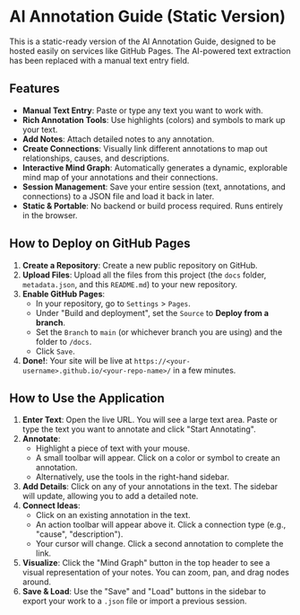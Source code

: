 # AI Annotation Guide (Static Version)

This is a static-ready version of the AI Annotation Guide, designed to be hosted easily on services like GitHub Pages. The AI-powered text extraction has been replaced with a manual text entry field.

## Features

- **Manual Text Entry**: Paste or type any text you want to work with.
- **Rich Annotation Tools**: Use highlights (colors) and symbols to mark up your text.
- **Add Notes**: Attach detailed notes to any annotation.
- **Create Connections**: Visually link different annotations to map out relationships, causes, and descriptions.
- **Interactive Mind Graph**: Automatically generates a dynamic, explorable mind map of your annotations and their connections.
- **Session Management**: Save your entire session (text, annotations, and connections) to a JSON file and load it back in later.
- **Static & Portable**: No backend or build process required. Runs entirely in the browser.

## How to Deploy on GitHub Pages

1.  **Create a Repository**: Create a new public repository on GitHub.
2.  **Upload Files**: Upload all the files from this project (the `docs` folder, `metadata.json`, and this `README.md`) to your new repository.
3.  **Enable GitHub Pages**:
    *   In your repository, go to `Settings` > `Pages`.
    *   Under "Build and deployment", set the `Source` to **Deploy from a branch**.
    *   Set the `Branch` to `main` (or whichever branch you are using) and the folder to `/docs`.
    *   Click `Save`.
4.  **Done!**: Your site will be live at `https://<your-username>.github.io/<your-repo-name>/` in a few minutes.

## How to Use the Application

1.  **Enter Text**: Open the live URL. You will see a large text area. Paste or type the text you want to annotate and click "Start Annotating".
2.  **Annotate**:
    *   Highlight a piece of text with your mouse.
    *   A small toolbar will appear. Click on a color or symbol to create an annotation.
    *   Alternatively, use the tools in the right-hand sidebar.
3.  **Add Details**: Click on any of your annotations in the text. The sidebar will update, allowing you to add a detailed note.
4.  **Connect Ideas**:
    *   Click on an existing annotation in the text.
    *   An action toolbar will appear above it. Click a connection type (e.g., "cause", "description").
    *   Your cursor will change. Click a second annotation to complete the link.
5.  **Visualize**: Click the "Mind Graph" button in the top header to see a visual representation of your notes. You can zoom, pan, and drag nodes around.
6.  **Save & Load**: Use the "Save" and "Load" buttons in the sidebar to export your work to a `.json` file or import a previous session.
